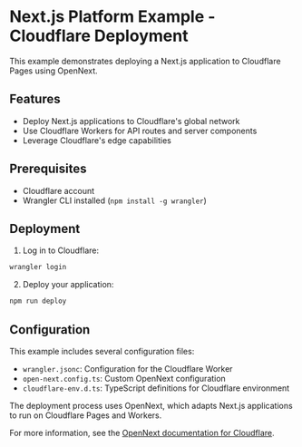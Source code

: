 # Next.js Platform Example - Cloudflare Deployment

This example demonstrates deploying a Next.js application to Cloudflare Pages using OpenNext.

## Features

- Deploy Next.js applications to Cloudflare's global network
- Use Cloudflare Workers for API routes and server components
- Leverage Cloudflare's edge capabilities

## Prerequisites

- Cloudflare account
- Wrangler CLI installed (`npm install -g wrangler`)

## Deployment

1. Log in to Cloudflare:
```bash
wrangler login
```

2. Deploy your application:
```bash
npm run deploy
```

## Configuration

This example includes several configuration files:

- `wrangler.jsonc`: Configuration for the Cloudflare Worker
- `open-next.config.ts`: Custom OpenNext configuration
- `cloudflare-env.d.ts`: TypeScript definitions for Cloudflare environment

The deployment process uses OpenNext, which adapts Next.js applications to run on Cloudflare Pages and Workers.

For more information, see the [OpenNext documentation for Cloudflare](https://opennext.js.org/cloudflare/get_started).
